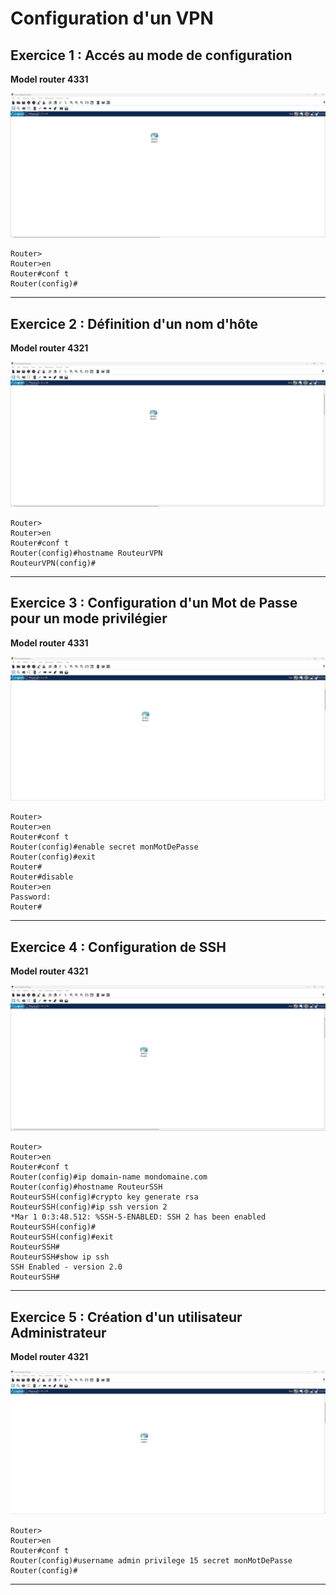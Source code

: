 # Configuration d'un VPN

## Exercice 1 : Accés au mode de configuration

**Model router 4331**

![Topologie Exercice 1](../img/Exo-1-VPN-topo.png)

```cli
Router>
Router>en
Router#conf t
Router(config)#
```

---

## Exercice 2 : Définition d'un nom d'hôte

**Model router 4321**

![Topologie Exercice 2](../img/Exo-2-VPN-topo.png)

```cli
Router>
Router>en
Router#conf t
Router(config)#hostname RouteurVPN
RouteurVPN(config)#
```

---

## Exercice 3 : Configuration d'un Mot de Passe pour un mode privilégier

**Model router 4331**

![Topologie Exercice 3](../img/Exo-3-VPN-topo.png)


```cli
Router>
Router>en
Router#conf t
Router(config)#enable secret monMotDePasse
Router(config)#exit
Router#
Router#disable
Router>en
Password: 
Router#
```
---

## Exercice 4 : Configuration de SSH

**Model router 4321**

![Topologie Exercice 4](../img/Exo-4-VPN-topo.png)

```cli
Router>
Router>en
Router#conf t
Router(config)#ip domain-name mondomaine.com
Router(config)#hostname RouteurSSH
RouteurSSH(config)#crypto key generate rsa
RouteurSSH(config)#ip ssh version 2
*Mar 1 0:3:48.512: %SSH-5-ENABLED: SSH 2 has been enabled
RouteurSSH(config)#
RouteurSSH(config)#exit
RouteurSSH#
RouteurSSH#show ip ssh
SSH Enabled - version 2.0
RouteurSSH#
```
---

## Exercice 5 : Création d'un utilisateur Administrateur

**Model router 4321**

![Topologie Exercice 5](../img/Exo-5-VPN-topo.png)

```cli
Router>
Router>en
Router#conf t
Router(config)#username admin privilege 15 secret monMotDePasse
Router(config)#
```

---


